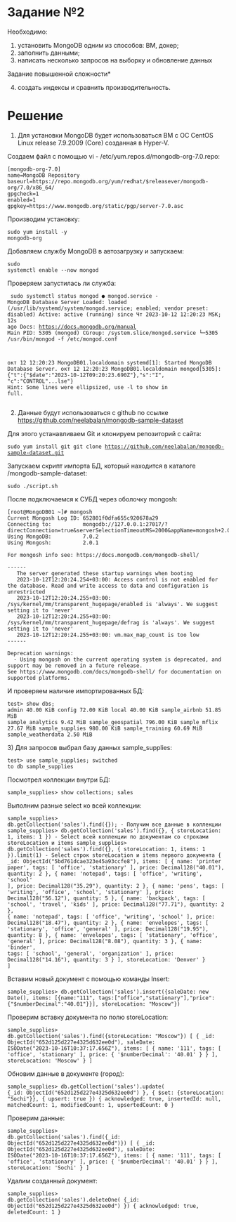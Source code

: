 # Задание №2 #

Необходимо:

1) установить MongoDB одним из способов: ВМ, докер;
2) заполнить данными;
3) написать несколько запросов на выборку и обновление данных

Задание повышенной сложности*

4) создать индексы и сравнить производительность.

# Решение #

1) Для установки MongoDB будет использоваться ВМ с ОС CentOS Linux release 7.9.2009 (Core) созданная в Hyper-V.

Создаем файл с помощью vi - /etc/yum.repos.d/mongodb-org-7.0.repo:
<pre><code>[mongodb-org-7.0]
name=MongoDB Repository
baseurl=https://repo.mongodb.org/yum/redhat/$releasever/mongodb-org/7.0/x86_64/
gpgcheck=1
enabled=1
gpgkey=https://www.mongodb.org/static/pgp/server-7.0.asc</code></pre>
Производим установку:<pre><code>sudo yum install -y mongodb-org</code></pre>

Добавляем службу MongoDB в автозагрузку и запускаем:<pre><code>sudo systemctl enable --now mongod
</code></pre>
Проверяем запустилась ли служба: <pre><code> sudo systemctl status mongod
● mongod.service - MongoDB Database Server
   Loaded: loaded (/usr/lib/systemd/system/mongod.service; enabled; vendor preset: disabled)
   Active: active (running) since Чт 2023-10-12 12:20:23 MSK; 12s ago
     Docs: https://docs.mongodb.org/manual
 Main PID: 5305 (mongod)
   CGroup: /system.slice/mongod.service
           └─5305 /usr/bin/mongod -f /etc/mongod.conf

окт 12 12:20:23 MongoDB01.localdomain systemd[1]: Started MongoDB Database Server.
окт 12 12:20:23 MongoDB01.localdomain mongod[5305]: {"t":{"$date":"2023-10-12T09:20:23.690Z"},"s":"I",  "c":"CONTROL"...lse"}
Hint: Some lines were ellipsized, use -l to show in full.</code></pre>

2) Данные будут использоваться с github по ссылке https://github.com/neelabalan/mongodb-sample-dataset

Для этого устанавливаем Git и клонируем репозиторий с сайта:<pre><code>sudo yum install git
git clone https://github.com/neelabalan/mongodb-sample-dataset.git</code></pre>

Запускаем скрипт импорта БД, который находится в каталоге /mongodb-sample-dataset:<pre><code>sudo ./script.sh</code></pre>

После подключаемся к СУБД через оболочку mongosh:
<pre><code>[root@MongoDB01 ~]# mongosh
Current Mongosh Log ID: 652801f0dfa655c920678a29
Connecting to:          mongodb://127.0.0.1:27017/?directConnection=true&serverSelectionTimeoutMS=2000&appName=mongosh+2.0.1
Using MongoDB:          7.0.2
Using Mongosh:          2.0.1

For mongosh info see: https://docs.mongodb.com/mongodb-shell/

------
   The server generated these startup warnings when booting
   2023-10-12T12:20:24.254+03:00: Access control is not enabled for the database. Read and write access to data and configuration is unrestricted
   2023-10-12T12:20:24.255+03:00: /sys/kernel/mm/transparent_hugepage/enabled is 'always'. We suggest setting it to 'never'
   2023-10-12T12:20:24.255+03:00: /sys/kernel/mm/transparent_hugepage/defrag is 'always'. We suggest setting it to 'never'
   2023-10-12T12:20:24.255+03:00: vm.max_map_count is too low
------

Deprecation warnings:
  - Using mongosh on the current operating system is deprecated, and support may be removed in a future release.
See https://www.mongodb.com/docs/mongodb-shell/ for documentation on supported platforms.</code></pre>

И проверяем наличие импортированных БД:<pre><code>test> show dbs;
admin                40.00 KiB
config               72.00 KiB
local                40.00 KiB
sample_airbnb        51.85 MiB
sample_analytics      9.42 MiB
sample_geospatial   796.00 KiB
sample_mflix         27.67 MiB
sample_supplies     980.00 KiB
sample_training      60.69 MiB
sample_weatherdata    2.50 MiB
</code></pre>
3) Для запросов выбрал базу данных sample_supplies:<pre><code>test> use sample_supplies;
switched to db sample_supplies
</code></pre>
Посмотрел коллекции внутри БД:<pre><code>sample_supplies> show collections;
sales
</code></pre>
Выполним разные select ко всей коллекции:<pre><code>sample_supplies> db.getCollection('sales').find({}); - Получим все данные в коллекции
sample_supplies> db.getCollection('sales').find({}, { storeLocation: 1, items: 1 }) - Select всей коллекции по документам со строками storeLocation и items
sample_supplies> db.getCollection('sales').find({}, { storeLocation: 1, items: 1 }).limit(1) - Select строк storeLocation и items первого документа
  {
    _id: ObjectId("5bd761dcae323e45a93ccfe8"),
    items: [
      {
        name: 'printer paper',
        tags: [ 'office', 'stationary' ],
        price: Decimal128("40.01"),
        quantity: 2
      },
      {
        name: 'notepad',
        tags: [ 'office', 'writing', 'school' ],
        price: Decimal128("35.29"),
        quantity: 2
      },
      {
        name: 'pens',
        tags: [ 'writing', 'office', 'school', 'stationary' ],
        price: Decimal128("56.12"),
        quantity: 5
      },
      {
        name: 'backpack',
        tags: [ 'school', 'travel', 'kids' ],
        price: Decimal128("77.71"),
        quantity: 2
      },
      {
        name: 'notepad',
        tags: [ 'office', 'writing', 'school' ],
        price: Decimal128("18.47"),
        quantity: 2
      },
      {
        name: 'envelopes',
        tags: [ 'stationary', 'office', 'general' ],
        price: Decimal128("19.95"),
        quantity: 8
      },
      {
        name: 'envelopes',
        tags: [ 'stationary', 'office', 'general' ],
        price: Decimal128("8.08"),
        quantity: 3
      },
      {
        name: 'binder',
        tags: [ 'school', 'general', 'organization' ],
        price: Decimal128("14.16"),
        quantity: 3
      }
    ],
    storeLocation: 'Denver'
  }
]</code></pre>
Вставим новый документ с помощью команды Insert:
<pre><code>sample_supplies> db.getCollection('sales').insert({saleDate: new Date(), items: [{name:"111", tags:["office","stationary"],"price":{"$numberDecimal":"40.01"}}], storeLocation: "Moscow"})</code></pre>
Проверим вставку документа по полю storeLocation:<pre><code>sample_supplies> db.getCollection('sales').find({storeLocation: "Moscow"})
[
  {
    _id: ObjectId("652d125d227e4325d632ee0d"),
    saleDate: ISODate("2023-10-16T10:37:17.656Z"),
    items: [
      {
        name: '111',
        tags: [ 'office', 'stationary' ],
        price: { '$numberDecimal': '40.01' }
      }
    ],
    storeLocation: 'Moscow'
  }
]</code></pre>
Обновим данные в документе (город):<pre><code>sample_supplies> db.getCollection('sales').update( {_id: ObjectId("652d125d227e4325d632ee0d") }, { $set: {storeLocation: "Sochi"}}, { upsert: true })
{
  acknowledged: true,
  insertedId: null,
  matchedCount: 1,
  modifiedCount: 1,
  upsertedCount: 0
}</code></pre>
Проверим данные:<pre><code>sample_supplies> db.getCollection('sales').find({_id: ObjectId("652d125d227e4325d632ee0d")})
[
  {
    _id: ObjectId("652d125d227e4325d632ee0d"),
    saleDate: ISODate("2023-10-16T10:37:17.656Z"),
    items: [
      {
        name: '111',
        tags: [ 'office', 'stationary' ],
        price: { '$numberDecimal': '40.01' }
      }
    ],
    storeLocation: 'Sochi'
  }
]</code></pre>
Удалим созданный документ:<pre><code>sample_supplies> db.getCollection('sales').deleteOne( {_id: ObjectId("652d125d227e4325d632ee0d") })
{ acknowledged: true, deletedCount: 1 }</code></pre>


